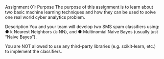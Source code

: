 Assignment 01:
Purpose
The purpose of this assignment is to learn about two basic machine learning techniques and how they can be used to solve one real world cyber analytics problem.

Description
You and your team will develop two SMS spam classifiers using:
● k Nearest Neighbors (k-NN), and
● Multinomial Naive Bayes (usually just “Naive Bayes”).

You are NOT allowed to use any third-party libraries (e.g. scikit-learn, etc.) to implement the classifiers.
